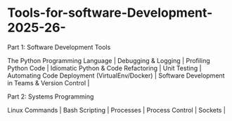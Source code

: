 # Tools-for-software-Development-2025-26-

Part 1: Software Development Tools

The Python Programming Language |
Debugging & Logging |
Profiling Python Code |
Idiomatic Python & Code Refactoring |
Unit Testing |
Automating Code Deployment (VirtualEnv/Docker) |
Software Development in Teams & Version Control |

Part 2: Systems Programming

Linux Commands |
Bash Scripting |
Processes |
Process Control |
Sockets |
